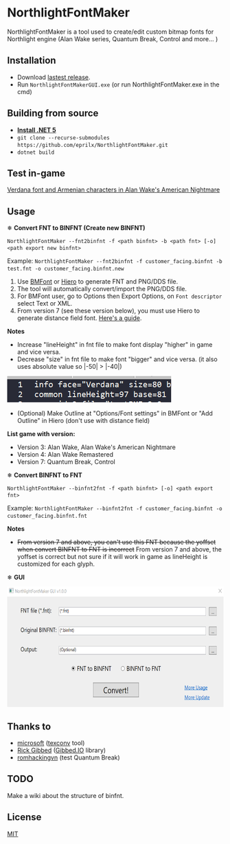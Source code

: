 # NorthlightFontMaker
NorthlightFontMaker is a tool used to create/edit custom bitmap fonts for Northlight engine (Alan Wake series, Quantum Break, Control and more... )

## Installation

- Download [lastest release](https://github.com/eprilx/NorthlightFontMaker/releases).
- Run `NorthlightFontMakerGUI.exe` (or run NorthlightFontMaker.exe in the cmd)

## Building from source
- **[Install .NET 5](https://dotnet.microsoft.com/download/dotnet/5.0)**
- ``git clone --recurse-submodules https://github.com/eprilx/NorthlightFontMaker.git``
- ``dotnet build``

## Test in-game
[Verdana font and Armenian characters in Alan Wake's American Nightmare](https://github.com/eprilx/NorthlightFontMaker/blob/master/sampleImg/verdana+armenian.png?raw=true)

## Usage
❄ **Convert FNT to BINFNT (Create new BINFNT)**

```
NorthlightFontMaker --fnt2binfnt -f <path binfnt> -b <path fnt> [-o] <path export new binfnt>
```
Example: `NorthlightFontMaker --fnt2binfnt -f customer_facing.binfnt -b test.fnt -o customer_facing.binfnt.new`
1. Use [BMFont](https://www.angelcode.com/products/bmfont/) or [Hiero](https://libgdx.com/wiki/tools/hiero) to generate FNT and PNG/DDS file.
2. The tool will automatically convert/import the PNG/DDS file.
3. For BMFont user, go to Options then Export Options, on `Font descriptor` select Text or XML.
4. From version 7 (see these version below), you must use Hiero to generate distance field font. [Here's a guide](https://libgdx.com/wiki/graphics/2d/fonts/distance-field-fonts#generating-the-font).

**Notes**
- Increase "lineHeight" in fnt file to make font display "higher" in game and vice versa.
- Decrease "size" in fnt file to make font "bigger" and vice versa. (it also uses absolute value so |-50| > |-40|)
<img src="sampleImg/editFNT.png" />

- (Optional) Make Outline at "Options/Font settings" in BMFont or "Add Outline" in Hiero (don't use with distance field)

**List game with version:**
- Version 3: Alan Wake, Alan Wake's American Nightmare
- Version 4: Alan Wake Remastered
- Version 7: Quantum Break, Control

❄ **Convert BINFNT to FNT**
```
NorthlightFontMaker --binfnt2fnt -f <path binfnt> [-o] <path export fnt>
```
Example: ``NorthlightFontMaker --binfnt2fnt -f customer_facing.binfnt -o customer_facing.binfnt.fnt``

**Notes**
- ~~From version 7 and above, you can't use this FNT because the yoffset when convert BINFNT to FNT is incorrect~~ From version 7 and above, the yoffset is correct but not sure if it will work in game as lineHeight is customized for each glyph.


❄ **GUI**

<img src="sampleImg/guiScreen.png" height="280"/>

## Thanks to
- [microsoft](https://github.com/microsoft) ([texconv](https://github.com/microsoft/DirectXTex) tool)
- [Rick Gibbed](https://github.com/gibbed) ([Gibbed.IO](https://github.com/gibbed/Gibbed.IO) library)
- [romhackingvn](https://github.com/romhackingvn) (test Quantum Break)
## TODO
Make a wiki about the structure of binfnt.

## License
[MIT](LICENSE)
